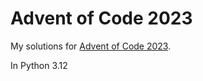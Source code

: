 # Advent of Code 2023

My solutions for [Advent of Code 2023](https://adventofcode.com/2023).

In Python 3.12

